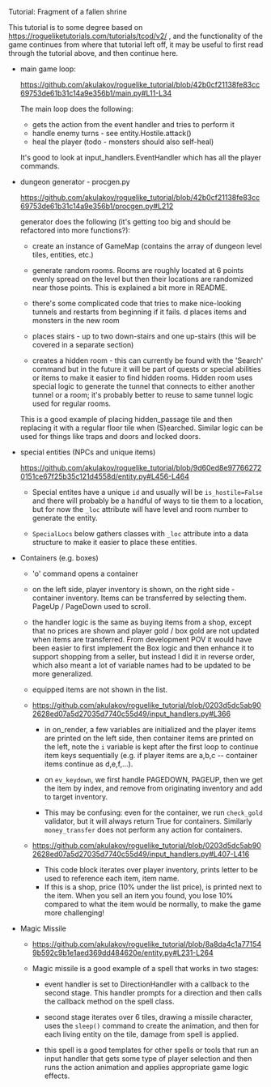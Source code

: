 Tutorial: Fragment of a fallen shrine

This tutorial is to some degree based on https://rogueliketutorials.com/tutorials/tcod/v2/ , and the functionality of
the game continues from where that tutorial left off, it may be useful to first read through the tutorial above, and
then continue here.

* main game loop:

    https://github.com/akulakov/roguelike_tutorial/blob/42b0cf21138fe83cc69753de61b31c14a9e356b1/main.py#L11-L34

    The main loop does the following:

    * gets the action from the event handler and tries to perform it
    * handle enemy turns - see entity.Hostile.attack()
    * heal the player (todo - monsters should also self-heal)

    It's good to look at input_handlers.EventHandler which has all the player commands.

* dungeon generator - procgen.py

    https://github.com/akulakov/roguelike_tutorial/blob/42b0cf21138fe83cc69753de61b31c14a9e356b1/procgen.py#L212

    generator does the following (it's getting too big and should be refactored into more functions?):

    * create an instance of GameMap (contains the array of dungeon level tiles, entities, etc.)
    * generate random rooms. Rooms are roughly located at 6 points evenly spread on the level but then their locations
    are randomized near those points. This is explained a bit more in README.
    * there's some complicated code that tries to make nice-looking tunnels and restarts from beginning if it fails.
    d places items and monsters in the new room
    * places stairs - up to two down-stairs and one up-stairs (this will be covered in a separate section)

    * creates a hidden room - this can currently be found with the 'Search' command but in the future it will be part
    of quests or special abilities or items to make it easier to find hidden rooms. Hidden room uses special logic to
    generate the tunnel that connects to either another tunnel or a room; it's probably better to reuse to same tunnel
    logic used for regular rooms.

    This is a good example of placing hidden_passage tile and then replacing it with a regular floor tile when
    (S)earched. Similar logic can be used for things like traps and doors and locked doors.

* special entities (NPCs and unique items)

    https://github.com/akulakov/roguelike_tutorial/blob/9d60ed8e977662720151ce67f25b35c121d4558d/entity.py#L456-L464

    * Special entites have a unique `id` and usually will be `is_hostile=False` and there will
    probably be a handful of ways to tie them to a location, but for now the `_loc` attribute will have level and room
    number to generate the entity.

    * `SpecialLocs` below gathers classes with `_loc` attribute into a data structure to make it easier to place these entities.

* Containers (e.g. boxes)

    * 'o' command opens a container
    * on the left side, player inventory is shown, on the right side - container inventory. Items can be transferred by
        selecting them. PageUp / PageDown used to scroll.
    * the handler logic is the same as buying items from a shop, except that no prices are shown and player gold / box
        gold are not updated when items are transferred. From development POV it would have been easier to first
        implement the Box logic and then enhance it to support shopping from a seller, but instead I did it in reverse
        order, which also meant a lot of variable names had to be updated to be more generalized.
    * equipped items are not shown in the list.

    * https://github.com/akulakov/roguelike_tutorial/blob/0203d5dc5ab902628ed07a5d27035d7740c55d49/input_handlers.py#L366

        * in on_render, a few variables are initialized and the player items are printed on the left side, then
        container items are printed on the left, note the `i` variable is kept after the first loop to continue item
        keys sequentially (e.g. if player items are a,b,c -- container items continue as d,e,f,...).

        * on `ev_keydown`, we first handle PAGEDOWN, PAGEUP, then we get the item by index, and remove from originating
        inventory and add to target inventory.

        * This may be confusing: even for the container, we run `check_gold` validator, but it will always return True
        for containers. Similarly `money_transfer` does not perform any action for containers.

    * https://github.com/akulakov/roguelike_tutorial/blob/0203d5dc5ab902628ed07a5d27035d7740c55d49/input_handlers.py#L407-L416

        * This code block iterates over player inventory, prints letter to be used to reference
        each item, item name.
        * If this is a shop, price (10% under the list price), is printed next to the item. When
        you sell an item you found, you lose 10% compared to what the item would be normally, to
        make the game more challenging!

* Magic Missile

    * https://github.com/akulakov/roguelike_tutorial/blob/8a8da4c1a771549b592c9b1e1aed369dd484620e/entity.py#L231-L264

    * Magic missile is a good example of a spell that works in two stages:

        * event handler is set to DirectionHandler with a callback to the second stage. This handler prompts for a
        direction and then calls the callback method on the spell class.

        * second stage iterates over 6 tiles, drawing a missile character, uses the `sleep()` command to create the
            animation, and then for each living entity on the tile, damage from spell is applied.

        * this spell is a good templates for other spells or tools that run an input handler that gets some type of
            player selection and then runs the action animation and applies appropriate game logic effects.
